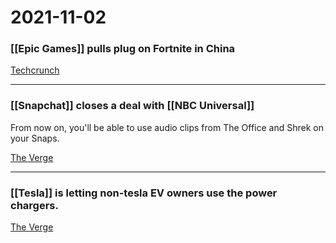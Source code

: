 # 2021-11-02

### [[Epic Games]] pulls plug on Fortnite in China

[Techcrunch](https://techcrunch.com/2021/11/01/epic-pulls-plug-on-fortnite-in-china/?utm_source=tldrnewsletter)

---

### [[Snapchat]] closes a deal with [[NBC Universal]]

From now on, you'll be able to use audio clips from The Office and Shrek on your Snaps.

[The Verge](https://www.theverge.com/2021/11/1/22757095/snapchat-nbcuniversal-audio-office-snl-shrek-tiktok)

---

### [[Tesla]] is letting non-tesla EV owners use the power chargers.

[The Verge](https://www.theverge.com/2021/11/1/22757159/tesla-supercharge-ev-pilot-netherlands)


